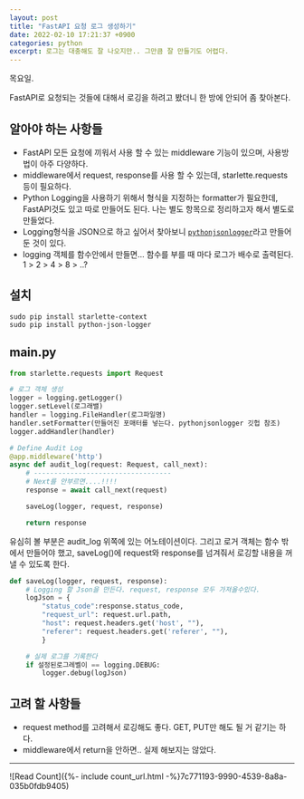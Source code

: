 ```yaml
---
layout: post
title: "FastAPI 요청 로그 생성하기"
date: 2022-02-10 17:21:37 +0900
categories: python
excerpt: 로그는 대충해도 잘 나오지만.. 그만큼 잘 만들기도 어렵다.
---
```


목요일.

FastAPI로 요청되는 것들에 대해서 로깅을 하려고 봤더니 한 방에 안되어 좀 찾아본다.

## 알아야 하는 사항들

-   FastAPI 모든 요청에 끼워서 사용 할 수 있는 middleware 기능이 있으며, 사용방법이 아주 다양하다.
-   middleware에서 request, response를 사용 할 수 있는데, starlette.requests 등이 필요하다.
-   Python Logging을 사용하기 위해서 형식을 지정하는 formatter가 필요한데, FastAPI것도 있고 따로 만들어도 된다. 나는 별도 항목으로 정리하고자 해서 별도로 만들었다.
-   Logging형식을 JSON으로 하고 싶어서 찾아보니 [`pythonjsonlogger`][python-json-logger]라고 만들어 둔 것이 있다.
-   logging 객체를 함수안에서 만들면... 함수를 부를 때 마다 로그가 배수로 출력된다. 1 > 2 > 4 > 8 > ..?

## 설치

```shell
sudo pip install starlette-context
sudo pip install python-json-logger
```

## main.py

```python
from starlette.requests import Request

# 로그 객체 생성
logger = logging.getLogger()
logger.setLevel(로그래밸)
handler = logging.FileHandler(로그파일명)
handler.setFormatter(만들어진 포매터를 넣는다. pythonjsonlogger 깃헙 참조)
logger.addHandler(handler)

# Define Audit Log
@app.middleware('http')
async def audit_log(request: Request, call_next):
    # ----------------------------------
    # Next를 안부르면....!!!!
    response = await call_next(request)

    saveLog(logger, request, response)

    return response
```

유심히 볼 부분은 audit_log 위쪽에 있는 어노테이션이다. 그리고 로거 객체는 함수 밖에서 만들어야 했고, saveLog()에 request와 response를 넘겨줘서 로깅할 내용을 꺼낼 수 있도록 한다.

```python
def saveLog(logger, request, response):
    # Logging 할 Json을 만든다. request, response 모두 가져올수있다.
    logJson = {
        "status_code":response.status_code,
        "request_url": request.url.path,
        "host": request.headers.get('host', ""),
        "referer": request.headers.get('referer', ""),
        }

    # 실제 로그를 기록한다
    if 설정된로그레벨이 == logging.DEBUG:
        logger.debug(logJson)
```

## 고려 할 사항들

-   request method를 고려해서 로깅해도 좋다. GET, PUT만 해도 될 거 같기는 하다.
-   middleware에서 return을 안하면.. 실제 해보지는 않았다.

---

![Read Count]({%- include count_url.html -%}7c771193-9990-4539-8a8a-035b0fdb9405)

[python-json-logger]: https://github.com/madzak/python-json-logger
